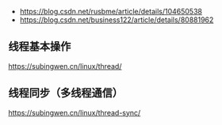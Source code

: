 - https://blog.csdn.net/rusbme/article/details/104650538
- https://blog.csdn.net/business122/article/details/80881962



## 线程基本操作

https://subingwen.cn/linux/thread/



## 线程同步（多线程通信）

https://subingwen.cn/linux/thread-sync/

